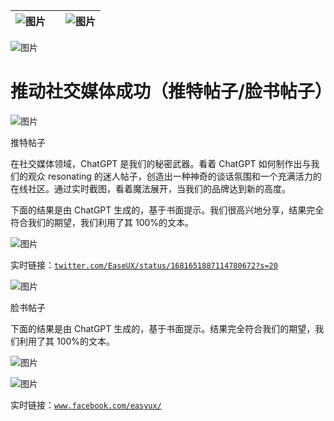 | ![图片](img/chapter_title_corner_decoration_left.png) |  | ![图片](img/chapter_title_corner_decoration_right.png) |
| --- | --- | --- |

![图片](img/chapter_title_above.png)

# 推动社交媒体成功（推特帖子/脸书帖子）

![图片](img/chapter_title_below.png)

推特帖子

在社交媒体领域，ChatGPT 是我们的秘密武器。看着 ChatGPT 如何制作出与我们的观众 resonating 的迷人帖子，创造出一种神奇的谈话氛围和一个充满活力的在线社区。通过实时截图，看着魔法展开，当我们的品牌达到新的高度。

下面的结果是由 ChatGPT 生成的，基于书面提示。我们很高兴地分享，结果完全符合我们的期望，我们利用了其 100%的文本。

![图片](img/image036.jpg)

实时链接：[`twitter.com/EaseUX/status/1681651887114780672?s=20`](https://twitter.com/EaseUX/status/1681651887114780672?s=20)

![图片](img/image019.jpg)

脸书帖子

下面的结果是由 ChatGPT 生成的，基于书面提示。结果完全符合我们的期望，我们利用了其 100%的文本。

![图片](img/image032.jpg)

![图片](img/image020.jpg)

实时链接：[`www.facebook.com/easyux/`](https://www.facebook.com/easyux/)
